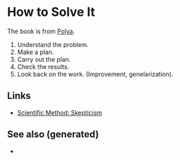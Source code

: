 # How to Solve It

The book is from [Polya](https://en.wikipedia.org/wiki/How_to_Solve_It).

1.  Understand the problem.
2.  Make a plan.
3.  Carry out the plan.
4.  Check the results.
5.  Look back on the work. (Improvement, genelarization).

## Links

-   [Scientific Method:
    Skepticism](./id:554d2f50-b05a-4776-a593-361ffb5e1226)

## See also (generated)

-   

